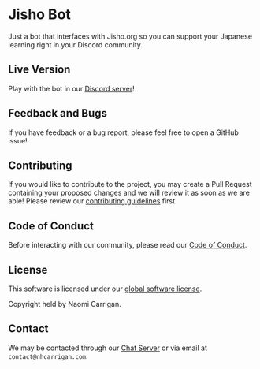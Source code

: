 # Jisho Bot

Just a bot that interfaces with Jisho.org so you can support your Japanese learning right in your Discord community.

## Live Version

Play with the bot in our [Discord server](https://chat.nhcarrigan.com)!

## Feedback and Bugs

If you have feedback or a bug report, please feel free to open a GitHub issue!

## Contributing

If you would like to contribute to the project, you may create a Pull Request containing your proposed changes and we will review it as soon as we are able! Please review our [contributing guidelines](CONTRIBUTING.md) first.

## Code of Conduct

Before interacting with our community, please read our [Code of Conduct](CODE_OF_CONDUCT.md).

## License

This software is licensed under our [global software license](https://docs.nhcarrigan.com/#/license).

Copyright held by Naomi Carrigan.

## Contact

We may be contacted through our [Chat Server](http://chat.nhcarrigan.com) or via email at `contact@nhcarrigan.com`.
